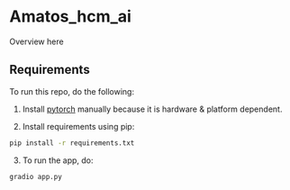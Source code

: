 # Amatos_hcm_ai

Overview here

## Requirements

To run this repo, do the following:

1. Install [pytorch](https://pytorch.org/get-started/locally/) manually because it is hardware & platform dependent.

2. Install requirements using pip:

```sh
pip install -r requirements.txt
```

3. To run the app, do:

```sh
gradio app.py
```